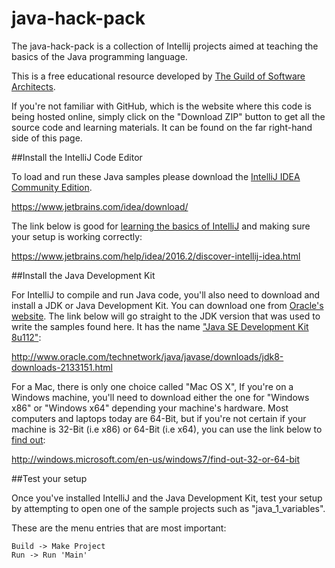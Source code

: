 # java-hack-pack
The java-hack-pack is a collection of Intellij projects aimed at teaching the basics of the Java programming language.

This is a free educational resource developed by [The Guild of Software Architects](https://guildsa.org/).

If you're not familiar with GitHub, which is the website where this code is being hosted online, simply click on the "Download ZIP" button to get all the source code and learning materials. It can be found on the far right-hand side of this page.


##Install the IntelliJ Code Editor

To load and run these Java samples please download the [IntelliJ IDEA Community Edition](https://www.jetbrains.com/idea/download/).

https://www.jetbrains.com/idea/download/

The link below is good for [learning the basics of IntelliJ](https://www.jetbrains.com/help/idea/2016.2/discover-intellij-idea.html) and making sure your setup is working correctly:

https://www.jetbrains.com/help/idea/2016.2/discover-intellij-idea.html


##Install the Java Development Kit

For IntelliJ to compile and run Java code, you'll also need to download and install a JDK or Java Development Kit. You can download one from [Oracle's website](http://www.oracle.com/technetwork/java/javase/downloads/index.html). The link below will go straight to the JDK version that was used to write the samples found here. It has the name ["Java SE Development Kit 8u112"](http://www.oracle.com/technetwork/java/javase/downloads/jdk8-downloads-2133151.html):

http://www.oracle.com/technetwork/java/javase/downloads/jdk8-downloads-2133151.html

For a Mac, there is only one choice called "Mac OS X", If you're on a Windows machine, you'll need to download either the one for "Windows x86" or "Windows x64" depending your machine's hardware. Most computers and laptops today are 64-Bit, but if you're not certain if your machine is 32-Bit (i.e x86) or 64-Bit (i.e x64), you can use the link below to [find out](http://windows.microsoft.com/en-us/windows7/find-out-32-or-64-bit):

http://windows.microsoft.com/en-us/windows7/find-out-32-or-64-bit

##Test your setup

Once you've installed IntelliJ and the Java Development Kit, test your setup by attempting to open one of the sample projects such as "java_1_variables".

These are the menu entries that are most important:

```
Build -> Make Project
Run -> Run 'Main'
```

